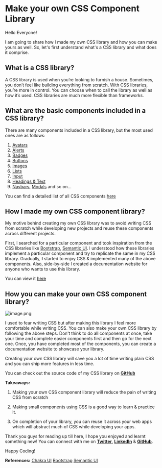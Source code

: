 # Make your own CSS Component Library

Hello Everyone!

I am going to share how I made my own CSS library and how you can make yours as well. So, let's first understand what's a CSS library and what does it comprise.

## What is a CSS library? 

A CSS library is used when you’re looking to furnish a house. Sometimes, you don’t feel like building everything from scratch. With CSS libraries, you’re more in control. You can choose when to call the library as well as how it’s used. CSS libraries are much more flexible than frameworks.

## What are the basic components included in a CSS library?

There are many components included in a CSS library, but the most used ones are as follows:

1. [Avatars](https://mind-ui.netlify.app/avatar)
2. [Alerts](https://mind-ui.netlify.app/alert)
3. [Badges](https://mind-ui.netlify.app/badge)
4. [Buttons](https://mind-ui.netlify.app/button)
5. [Images](https://mind-ui.netlify.app/image)
6. [Lists](https://mind-ui.netlify.app/list)
7. [Input](https://mind-ui.netlify.app/input)
8. [Headings & Text](https://mind-ui.netlify.app/typography)
9. [Navbars](https://mind-ui.netlify.app/nav), [Modals](https://mind-ui.netlify.app/modal) and so on...

You can find a detailed list of all CSS components [here](https://getbootstrap.com/2.3.2/components.html)


## How I made my own CSS component library?

My motive behind creating my own CSS library was to avoid writing CSS from scratch while developing new projects and reuse these components across different projects. 

First, I searched for a particular component and took inspiration from the CSS libraries like [Bootstrap](https://getbootstrap.com/), [Semantic UI](https://semantic-ui.com/). I understood how these libraries implement a particular component and try to replicate the same in my CSS library. Gradually, I started to enjoy CSS & implemented many of the above components. Also, side-by-side I created a documentation website for anyone who wants to use this library. 

You can view it [here](https://mind-ui.netlify.app/)


## How you can make your own CSS component library?

![image.png](https://cdn.hashnode.com/res/hashnode/image/upload/v1623436253953/LkvBRTl3f.png)

I used to fear writing CSS but after making this library I feel more comfortable while writing CSS. You can also make your own CSS library by following the above steps.
Don't think to do all components at once, take your time and complete easier components first and then go for the next one. Once, you have completed most of the components, you can create a documentation website to showcase your library.

Creating your own CSS library will save you a lot of time writing plain CSS and you can ship more features in less time.

You can check out the source code of my CSS library on [**GitHub**](https://github.com/Jaynil1611/Mind_UI)

**Takeaways:**

1. Making your own CSS component library will reduce the pain of writing CSS from scratch

2. Making small components using CSS is a good way to learn & practice it.

3. On completion of your library, you can reuse it across your web apps which will abstract much of CSS while developing your apps.

Thank you guys for reading up till here, I hope you enjoyed and learnt something new! 
You can connect with me on [**Twitter**](https://twitter.com/Jaynil_Gaglani), [**LinkedIn**](https://www.linkedin.com/in/jaynilgaglani/) & [**GitHub**](https://github.com/Jaynil1611). 

Happy Coding!

**References:**
[Chakra UI](https://chakra-ui.com/)
[Bootstrap](https://getbootstrap.com/)
[Semantic UI](https://semantic-ui.com/)
